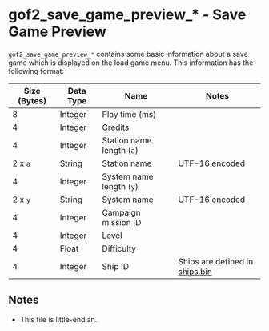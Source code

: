 # gof2_save_game_preview_* - Save Game Preview

`gof2_save_game_preview_*` contains some basic information about a save game which is displayed on the load game menu.
This information has the following format:

| Size (Bytes) | Data Type | Name | Notes |
| --- | --- | --- | --- |
| 8 | Integer | Play time (ms) | |
| 4 | Integer | Credits | |
| 4 | Integer | Station name length (`a`) | |
| 2 x `a` | String | Station name | UTF-16 encoded |
| 4 | Integer | System name length (`y`) | |
| 2 x `y` | String | System name | UTF-16 encoded |
| 4 | Integer | Campaign mission ID | |
| 4 | Integer | Level | |
| 4 | Float | Difficulty | |
| 4 | Integer | Ship ID | Ships are defined in [ships.bin](ships.md) |

## Notes

* This file is little-endian.

